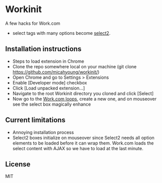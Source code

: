 # Workinit
A few hacks for Work.com

* select tags with many options become [select2](http://ivaynberg.github.com/select2/).

## Installation instructions 
* Steps to load extension in Chrome
* Clone the repo somewhere local on your machine (git clone https://github.com/micahyoung/workinit/)
* Open Chrome and go to Settings > Extensions
* Enable [Developer mode] checkbox
* Click [Load unpacked extension...]
* Navigate to the root Workinit directory you cloned and click [Select]
* Now go to the [Work.com loops](https://app.work.com/#loops), create a new one, and on mouseover see the select box magically enhance

## Current limitations
* Annoying installation process
* Select2 boxes initialize on mouseover since Select2 needs all option elements to be loaded before it can wrap them. Work.com loads the select content with AJAX so we have to load at the last minute.

## License
MIT
